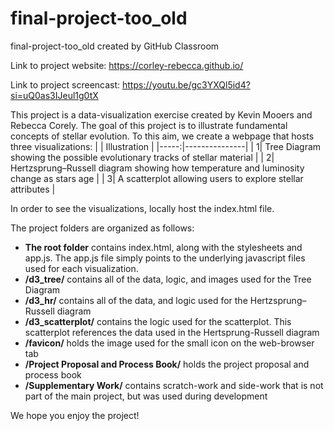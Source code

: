 # final-project-too_old
final-project-too_old created by GitHub Classroom

Link to project website: https://corley-rebecca.github.io/ 

Link to project screencast: https://youtu.be/gc3YXQl5id4?si=uQ0as3IJeul1g0tX

This project is a data-visualization exercise created by Kevin Mooers and Rebecca Corely. The goal of this project is to illustrate fundamental concepts of stellar evolution. 
To this aim, we create a webpage that hosts three visualizations: 
|      | Illustration |
|-----:|---------------|
|     1|   Tree Diagram showing the possible evolutionary tracks of stellar material            |
|     2|   Hertzsprung–Russell diagram showing how temperature and luminosity change as stars age             |
|     3|   A scatterplot allowing users to explore stellar attributes           |

In order to see the visualizations, locally host the index.html file.

The project folders are organized as follows:
* **The root folder** contains index.html, along with the stylesheets and app.js. The app.js file simply points to the underlying javascript files used for each visualization.
* **/d3_tree/** contains all of the data, logic, and images used for the Tree Diagram
* **/d3_hr/** contains all of the data, and logic used for the Hertzsprung–Russell diagram
* **/d3_scatterplot/** contains the logic used for the scatterplot. This scatterplot references the data used in the Hertsprung-Russell diagram
* **/favicon/** holds the image used for the small icon on the web-browser tab
* **/Project Proposal and Process Book/** holds the project proposal and process book
* **/Supplementary Work/** contains scratch-work and side-work that is not part of the main project, but was used during development

We hope you enjoy the project!
